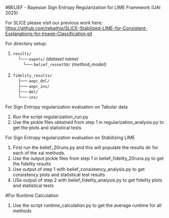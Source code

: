 #BELIEF - Bayesian Sign Entropy Regularization for LIME Framework (UAI 2025)

For SLICE please visit our previous work here: https://github.com/rebathip/SLICE-Stabilized-LIME-for-Consistent-Explanations-for-Image-Classification.git 

For directory setup:
1) `results/` <br>
&nbsp;&nbsp;&nbsp;&nbsp;└── `oxpets/` *(dataset name)* <br>
&nbsp;&nbsp;&nbsp;&nbsp;&nbsp;&nbsp;&nbsp;&nbsp;└── `belief_resnet50/` *(method_model)* <br><br>
2) `fidelity_results/` <br>
&nbsp;&nbsp;&nbsp;&nbsp;├── `aopc_del/` <br>
&nbsp;&nbsp;&nbsp;&nbsp;├── `aopc_ins/` <br>
&nbsp;&nbsp;&nbsp;&nbsp;├── `del/` <br>
&nbsp;&nbsp;&nbsp;&nbsp;└── `ins/`

For Sign Entropy regularization evaluation on Tabular data
1) Run the script regularization_run.py
2) Use the pickle files obtained from step 1 in regularization_analysis.py to get the plots and statistical tests

For Sign Entropy regularization evaluation on Stabilizing LIME
1) First run the belief_20runs.py and this will populate the results dir for each of the xai methods.
2) Use the output pickle files from step 1 in belief_fidelity_20runs.py to get the fidelity results
3) Use output of step 1 with belief_consistency_analysis.py to get consistency plots and statistical test results
4) USe output of step 2 with belief_fidelity_analysis.py to get fidelity plots and statistical tests

#For Runtime Calculation
1) Use the script runtime_calculation.py to get the average runtime for all methods

